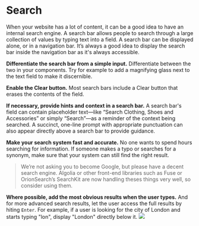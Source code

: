 # Search

When your website has a lot of content, it can be a good idea to have an internal search engine. A search bar allows people to search through a large collection of values by typing text into a field. A search bar can be displayed alone, or in a navigation bar. It’s always a good idea to display the search bar inside the navigation bar as it's always accessible.

**Differentiate the search bar from a simple input.** Differentiate between the two in your components. Try for example to add a magnifying glass next to the text field to make it discernible.

**Enable the Clear button.** Most search bars include a Clear button that erases the contents of the field.

**If necessary, provide hints and context in a search bar.** A search bar's field can contain placeholder text—like “Search Clothing, Shoes and Accessories” or simply “Search”—as a reminder of the context being searched. A succinct, one-line prompt with appropriate punctuation can also appear directly above a search bar to provide guidance.

**Make your search system fast and accurate.** No one wants to spend hours searching for information. If someone makes a typo or searches for a synonym, make sure that your system can still find the right result.

> We’re not asking you to become Google, but please have a decent search engine. Algolia or other front-end libraries such as Fuse or OrionSearch’s SearchKit are now handling theses things very well, so consider using them.

**Where possible, add the most obvious results when the user types.** And for more advanced search results, let the user access the full results by hiting `Enter`. For example, if a user is looking for the city of London and starts typing "lon", display "London" directly below it.
![](https://images.pr1mer.tech/guidelines/Capture%20d%E2%80%99e%CC%81cran%202020-10-11%20a%CC%80%2013.58.07.png)

